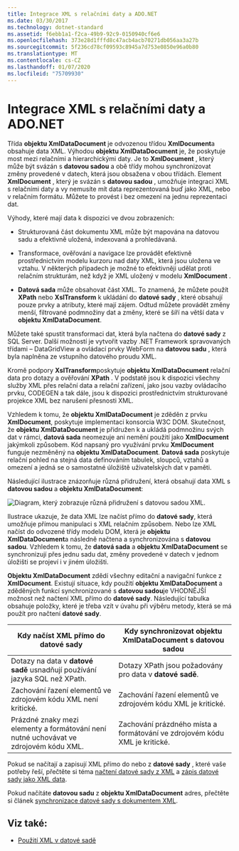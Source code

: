 ```yaml
---
title: Integrace XML s relačními daty a ADO.NET
ms.date: 03/30/2017
ms.technology: dotnet-standard
ms.assetid: f6ebb1a1-f2ca-49b9-92c9-0150940cf6e6
ms.openlocfilehash: 373e28d1fffd8c47acb4acb70271db056aa3a27b
ms.sourcegitcommit: 5f236cd78cf09593c8945a7d753e0850e96a0b80
ms.translationtype: MT
ms.contentlocale: cs-CZ
ms.lasthandoff: 01/07/2020
ms.locfileid: "75709930"
---
```

# <a name="xml-integration-with-relational-data-and-adonet"></a>Integrace XML s relačními daty a ADO.NET
Třída **objektu XmlDataDocument** je odvozenou třídou **XmlDocument**a obsahuje data XML. Výhodou **objektu XmlDataDocument** je, že poskytuje most mezi relačními a hierarchickými daty. Je to **XmlDocument** , který může být svázán s **datovou sadou** a obě třídy mohou synchronizovat změny provedené v datech, která jsou obsažena v obou třídách. Element **XmlDocument** , který je svázán s **datovou sadou** , umožňuje integraci XML s relačními daty a vy nemusíte mít data reprezentovaná buď jako XML, nebo v relačním formátu. Můžete to provést i bez omezení na jednu reprezentaci dat.  
  
 Výhody, které mají data k dispozici ve dvou zobrazeních:  
  
- Strukturovaná část dokumentu XML může být mapována na datovou sadu a efektivně uložená, indexovaná a prohledávaná.  
  
- Transformace, ověřování a navigace lze provádět efektivně prostřednictvím modelu kurzoru nad daty XML, která jsou uložena ve vztahu. V některých případech je možné to efektivněji udělat proti relačním strukturám, než když je XML uložený v modelu **XmlDocument** .  
  
- **Datová sada** může obsahovat část XML. To znamená, že můžete použít **XPath** nebo **XslTransform** k ukládání do **datové sady** , které obsahují pouze prvky a atributy, které mají zájem. Odtud můžete provádět změny menší, filtrované podmnožiny dat a změny, které se šíří na větší data v **objektu XmlDataDocument**.  
  
 Můžete také spustit transformaci dat, která byla načtena do **datové sady** z SQL Server. Další možností je vytvořit vazby .NET Framework spravovaných třídami – DataGridView a ovládací prvky WebForm na **datovou sadu** , která byla naplněna ze vstupního datového proudu XML.  
  
 Kromě podpory **XslTransform**poskytuje **objektu XmlDataDocument** relační data pro dotazy a ověřování **XPath** .  V podstatě jsou k dispozici všechny služby XML přes relační data a relační zařízení, jako jsou vazby ovládacího prvku, CODEGEN a tak dále, jsou k dispozici prostřednictvím strukturované projekce XML bez narušení přesnosti XML.  
  
 Vzhledem k tomu, že **objektu XmlDataDocument** je zděděn z prvku **XmlDocument**, poskytuje implementaci konsorcia W3C DOM. Skutečnost, že **objektu XmlDataDocument** je přidružen k a ukládá podmnožinu svých dat v rámci, **datová sada** neomezuje ani nemění použití jako **XmlDocument** jakýmkoli způsobem. Kód napsaný pro využívání prvku **XmlDocument** funguje nezměněný na **objektu XmlDataDocument**. **Datová sada** poskytuje relační pohled na stejná data definováním tabulek, sloupců, vztahů a omezení a jedná se o samostatné úložiště uživatelských dat v paměti.  
  
 Následující ilustrace znázorňuje různá přidružení, která obsahují data XML s **datovou sadou** a **objektu XmlDataDocument**: 
  
 ![Diagram, který zobrazuje různá přidružení s datovou sadou XML.](./media/xml-integration-with-relational-data-and-adonet/xml-integration-relational-data-adodotnet.gif)  
  
 Ilustrace ukazuje, že data XML lze načíst přímo do **datové sady**, která umožňuje přímou manipulaci s XML relačním způsobem. Nebo lze XML načíst do odvozené třídy modelu DOM, která je **objektu XmlDataDocument**a následně načtena a synchronizována s **datovou sadou**. Vzhledem k tomu, že **datová sada** a **objektu XmlDataDocument** se synchronizují přes jednu sadu dat, změny provedené v datech v jednom úložišti se projeví i v jiném úložišti.  
  
 **Objektu XmlDataDocument** zdědí všechny editační a navigační funkce z **XmlDocument**. Existují situace, kdy použití **objektu XmlDataDocument** a zděděných funkcí synchronizované s **datovou sadou**je VHODNĚJŠÍ možnost než načtení XML přímo do **datové sady**. Následující tabulka obsahuje položky, které je třeba vzít v úvahu při výběru metody, která se má použít pro načtení **datové sady**.  
  
|Kdy načíst XML přímo do datové sady|Kdy synchronizovat objektu XmlDataDocument s datovou sadou|  
|----------------------------------------------|-----------------------------------------------------------|  
|Dotazy na data v **datové sadě** usnadňují používání jazyka SQL než XPath.|Dotazy XPath jsou požadovány pro data v **datové sadě**.|  
|Zachování řazení elementů ve zdrojovém kódu XML není kritické.|Zachování řazení elementů ve zdrojovém kódu XML je kritické.|  
|Prázdné znaky mezi elementy a formátování není nutné uchovávat ve zdrojovém kódu XML.|Zachování prázdného místa a formátování ve zdrojovém kódu XML je kritické.|  
  
 Pokud se načítají a zapisují XML přímo do nebo z **datové sady** , které vaše potřeby řeší, přečtěte si téma [načtení datové sady z XML](../../../../docs/framework/data/adonet/dataset-datatable-dataview/loading-a-dataset-from-xml.md) a [zápis datové sady jako XML data](../../../../docs/framework/data/adonet/dataset-datatable-dataview/writing-dataset-contents-as-xml-data.md).  
  
 Pokud načítáte **datovou sadu** z **objektu XmlDataDocument** adres, přečtěte si článek [synchronizace datové sady s dokumentem XML](../../../../docs/framework/data/adonet/dataset-datatable-dataview/dataset-and-xmldatadocument-synchronization.md).  
  
## <a name="see-also"></a>Viz také:

- [Použití XML v datové sadě](../../../../docs/framework/data/adonet/dataset-datatable-dataview/using-xml-in-a-dataset.md)
